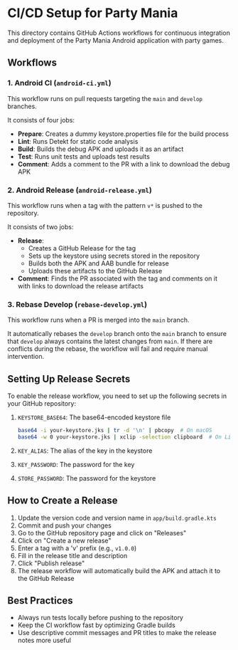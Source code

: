 # CI/CD Setup for Party Mania

This directory contains GitHub Actions workflows for continuous integration and deployment of the
Party Mania Android application with party games.

## Workflows

### 1. Android CI (`android-ci.yml`)

This workflow runs on pull requests targeting the `main` and `develop` branches.

It consists of four jobs:

- **Prepare**: Creates a dummy keystore.properties file for the build process
- **Lint**: Runs Detekt for static code analysis
- **Build**: Builds the debug APK and uploads it as an artifact
- **Test**: Runs unit tests and uploads test results
- **Comment**: Adds a comment to the PR with a link to download the debug APK

### 2. Android Release (`android-release.yml`)

This workflow runs when a tag with the pattern `v*` is pushed to the repository.

It consists of two jobs:

- **Release**:
   - Creates a GitHub Release for the tag
   - Sets up the keystore using secrets stored in the repository
   - Builds both the APK and AAB bundle for release
   - Uploads these artifacts to the GitHub Release
- **Comment**: Finds the PR associated with the tag and comments on it with links to download the
  release artifacts

### 3. Rebase Develop (`rebase-develop.yml`)

This workflow runs when a PR is merged into the `main` branch.

It automatically rebases the `develop` branch onto the `main` branch to ensure that `develop` always
contains the latest changes from `main`. If there are conflicts during the rebase, the workflow will
fail and require manual intervention.

## Setting Up Release Secrets

To enable the release workflow, you need to set up the following secrets in your GitHub repository:

1. `KEYSTORE_BASE64`: The base64-encoded keystore file
   ```bash
   base64 -i your-keystore.jks | tr -d '\n' | pbcopy  # On macOS
   base64 -w 0 your-keystore.jks | xclip -selection clipboard  # On Linux
   ```

2. `KEY_ALIAS`: The alias of the key in the keystore
3. `KEY_PASSWORD`: The password for the key
4. `STORE_PASSWORD`: The password for the keystore

## How to Create a Release

1. Update the version code and version name in `app/build.gradle.kts`
2. Commit and push your changes
3. Go to the GitHub repository page and click on "Releases"
4. Click on "Create a new release"
5. Enter a tag with a 'v' prefix (e.g., `v1.0.0`)
6. Fill in the release title and description
7. Click "Publish release"
8. The release workflow will automatically build the APK and attach it to the GitHub Release

## Best Practices

- Always run tests locally before pushing to the repository
- Keep the CI workflow fast by optimizing Gradle builds
- Use descriptive commit messages and PR titles to make the release notes more useful
